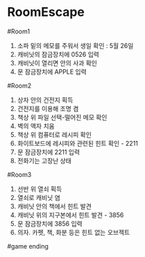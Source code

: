 # RoomEscape
#Room1
1. 소파 밑의 메모를 주워서 생일 확인 : 5월 26일
2. 캐비닛의 잠금장치에 0526 입력
3. 캐비닛이 열리면 안의 사과 확인
4. 문 잠금장치에 APPLE 입력

#Room2
1. 상자 안의 건전지 획득
2. 건전지를 이용해 조명 켬
3. 책상 위 파일 선택-떨어진 메모 확인
4. 벽의 액자 치움
5. 책상 위 컴퓨터로 레시피 확인
6. 화이트보드에 레시피와 관련된 힌트 확인 - 2211
7. 문 잠금장치에 2211 입력
8. 전화기는 고장난 상태

#Room3
1. 선반 위 열쇠 획득
2. 열쇠로 캐비닛 염
3. 캐비닛 안의 책에서 힌트 발견
4. 캐비닛 위의 지구본에서 힌트 발견 - 3856
5. 문 잠금장치에 3856 입력
6. 의자. 카펫, 책, 화분 등은 힌트 없는 오브젝트

#game ending
